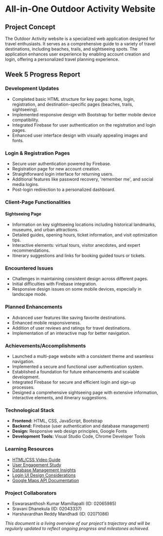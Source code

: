 # All-in-One Outdoor Activity Website

## Project Concept
The Outdoor Activity website is a specialized web application designed for travel enthusiasts. It serves as a comprehensive guide to a variety of travel destinations, including beaches, trails, and sightseeing spots. The application enhances user experience by enabling account creation and login, offering a personalized travel planning experience.

## Week 5 Progress Report

### Development Updates
- Completed basic HTML structure for key pages: home, login, registration, and destination-specific pages (beaches, trails, sightseeing).
- Implemented responsive design with Bootstrap for better mobile device compatibility.
- Integrated Firebase for user authentication on the registration and login pages.
- Enhanced user interface design with visually appealing images and fonts.

### Login & Registration Pages
- Secure user authentication powered by Firebase.
- Registration page for new account creation.
- Straightforward login interface for returning users.
- Additional features like password recovery, 'remember me', and social media logins.
- Post-login redirection to a personalized dashboard.

### Client-Page Functionalities

#### Sightseeing Page
- Information on key sightseeing locations including historical landmarks, museums, and urban attractions.
- Detailed guides, opening hours, ticket information, and visit optimization tips.
- Interactive elements: virtual tours, visitor anecdotes, and expert recommendations.
- Itinerary suggestions and links for booking guided tours or tickets.

### Encountered Issues
- Challenges in maintaining consistent design across different pages.
- Initial difficulties with Firebase integration.
- Responsive design issues on some mobile devices, especially in landscape mode.

### Planned Enhancements
- Advanced user features like saving favorite destinations.
- Enhanced mobile responsiveness.
- Addition of user reviews and ratings for travel destinations.
- Implementation of an interactive map for better navigation.

### Achievements/Accomplishments
- Launched a multi-page website with a consistent theme and seamless navigation.
- Implemented a secure and functional user authentication system.
- Established a foundation for future enhancements and scalable development.
- Integrated Firebase for secure and efficient login and sign-up processes.
- Designed a comprehensive sightseeing page with extensive information, interactive elements, and itinerary suggestions.

### Technological Stack
- **Frontend:** HTML, CSS, JavaScript, Bootstrap
- **Backend:** Firebase (user authentication and database management)
- **Design:** Responsive web design principles, Google Fonts
- **Development Tools:** Visual Studio Code, Chrome Developer Tools

### Learning Resources
- [HTML/CSS Video Guide](https://www.youtube.com/watch?v=9kRgVxULbag)
- [User Engagement Study](https://www.tandfonline.com/doi/abs/10.1080/19368623.2011.577706)
- [Database Management Insights](https://ieeexplore.ieee.org/document/6121641)
- [Login UI Design Considerations](https://designmodo.com/login-forms-websites-apps/)
- [Google Maps API Documentation](https://developers.google.com/custom-search/docs/ui)

### Project Collaborators
- Eswarasanthosh Kumar Mamillapalli (ID: 02065985)
- Sravani Dhanekula (ID: 02043337)
- Harshavardhan Reddy Mandhadi (ID: 02071086)

*This document is a living overview of our project's trajectory and will be regularly updated to reflect ongoing progress and milestones achieved.*